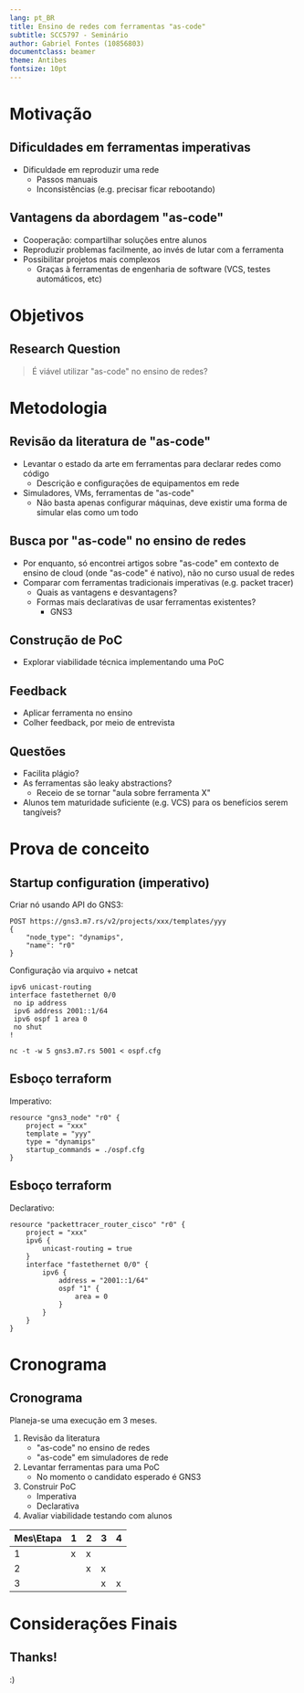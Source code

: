 ```yaml
---
lang: pt_BR
title: Ensino de redes com ferramentas "as-code"
subtitle: SCC5797 - Seminário
author: Gabriel Fontes (10856803)
documentclass: beamer
theme: Antibes
fontsize: 10pt
---
```


# Motivação

## Dificuldades em ferramentas imperativas

- Dificuldade em reproduzir uma rede
    - Passos manuais
    - Inconsistências (e.g. precisar ficar rebootando)

## Vantagens da abordagem "as-code"

- Cooperação: compartilhar soluções entre alunos
- Reproduzir problemas facilmente, ao invés de lutar com a ferramenta
- Possibilitar projetos mais complexos
    - Graças à ferramentas de engenharia de software (VCS, testes automáticos, etc)

# Objetivos

## Research Question

> É viável utilizar "as-code" no ensino de redes?

# Metodologia

## Revisão da literatura de "as-code"

- Levantar o estado da arte em ferramentas para declarar redes como código
    - Descrição e configurações de equipamentos em rede
- Simuladores, VMs, ferramentas de "as-code"
    - Não basta apenas configurar máquinas, deve existir uma forma de simular elas como um todo

## Busca por "as-code" no ensino de redes

- Por enquanto, só encontrei artigos sobre "as-code" em contexto de ensino de cloud (onde "as-code" é nativo), não no curso usual de redes
- Comparar com ferramentas tradicionais imperativas (e.g. packet tracer)
    - Quais as vantagens e desvantagens?
    - Formas mais declarativas de usar ferramentas existentes?
        - GNS3

## Construção de PoC

- Explorar viabilidade técnica implementando uma PoC

## Feedback

- Aplicar ferramenta no ensino
- Colher feedback, por meio de entrevista

## Questões

- Facilita plágio?
- As ferramentas são leaky abstractions?
    - Receio de se tornar "aula sobre ferramenta X"
- Alunos tem maturidade suficiente (e.g. VCS) para os benefícios serem tangíveis?

# Prova de conceito

## Startup configuration (imperativo)

Criar nó usando API do GNS3:
```
POST https://gns3.m7.rs/v2/projects/xxx/templates/yyy
{
    "node_type": "dynamips",
    "name": "r0"
}
```

Configuração via arquivo + netcat
```
ipv6 unicast-routing
interface fastethernet 0/0
 no ip address
 ipv6 address 2001::1/64
 ipv6 ospf 1 area 0
 no shut
!
```

```
nc -t -w 5 gns3.m7.rs 5001 < ospf.cfg
```

## Esboço terraform

Imperativo:

```hcl
resource "gns3_node" "r0" {
    project = "xxx"
    template = "yyy"
    type = "dynamips"
    startup_commands = ./ospf.cfg
}
```

## Esboço terraform

Declarativo:

```hcl
resource "packettracer_router_cisco" "r0" {
    project = "xxx"
    ipv6 {
        unicast-routing = true
    }
    interface "fastethernet 0/0" {
        ipv6 {
            address = "2001::1/64"
            ospf "1" {
                area = 0
            }
        }
    }
}
```

# Cronograma

## Cronograma

Planeja-se uma execução em 3 meses.

1. Revisão da literatura
    - "as-code" no ensino de redes
    - "as-code" em simuladores de rede
2. Levantar ferramentas para uma PoC
    - No momento o candidato esperado é GNS3
3. Construir PoC
    - Imperativa
    - Declarativa
4. Avaliar viabilidade testando com alunos

| Mes\\Etapa | 1 | 2 | 3 | 4 |
|------------|---|---|---|---|
|  1         | x | x |   |   |
|  2         |   | x | x |   |
|  3         |   |   | x | x |


# Considerações Finais

## Thanks!

:)
